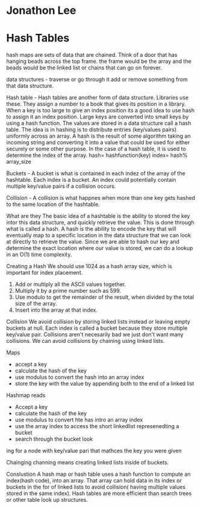 # Jonathon Lee
# Hash Tables

hash maps are sets of data that are chained. Think of a door that has hanging beads across the top frame. the frame would be the array and the beads would be the linked list or chains that can go on forever.


data structures - traverse or go through it
add or remove something from that data structure.

Hash table - Hash tables are another form of data structure. Libraries use these. They assign a number to a book that gives its position in a library. When a key is too large to give an index position its a good idea to use hash to assign it an index position. Large keys are converted into small keys by using a hash function. The values are stored in a data structure call a hash table. The idea is in hashing is to distribute entries (key/values pairs) uniformly across an array. A hash is the result of some algorithm taking an incoming string and converting it into a value that could be used for either securely or some other purpose. In the case of a hash table, it is used to determine the index of the array.
hash= hashfunction(key)
index= hash% array_size

Buckets - A bucket is what is contained in each indez of the array of the hashtable. Each index is a bucket. An index could potentially contain multiple key/value pairs if a collision occurs.

Collision - A collision is what happnes when more than one key gets hashed to the same location of the hashtable.

What are they
The basic idea of a hashtable is the ability to stored the key intor this data structure, and quickly retrieve the value. This is done through what is called a hash. A hash is the ability to encode the key that will eventually map to a specific location in the data structure that we can look at directly to retrieve the value. Since we are able to hash our key and determine the exact location where our value is stored, we can do a lookup in an O(1) time complexity. 

Creating a Hash
We should use 1024 as a hash array size, which is important for index placement.

1. Add or multiply all the ASCII values together.
2. Multiply it by a prime number such as 599.
3. Use modulo to get the remainder of the result, when divided by the total size of the array.
4. Insert into the array at that index.

Collision
We avoid collision by storing linked lists instead or leaving empty buckets at null. Each index is called a bucket because they store multiple key/value pair.
Collisions aren't necesarily bad we just don't want many collisions. We can avoid collisions by chaining using linked lists.

Maps
- accept a key 
- calculate the hash of the key 
- use modulus to convert the hash into an array index
- store the key with the value by appending both to the end of a linked list

Hashmap reads
- Accept a key
- calculate the hash of the key
- use modulus to convert hte has intro an array index
- use the array index to access the short linkedlist represenedting a bucket
- search through the bucket look

ing for a node with key/value pari that mathces the key you were given

Chainging
channing  means creating linked lists inside of buckets.

Conslustion 
A hash map or hash table uses a hash function to compute an index(hash code), into an array. That array can hold data in its index or buckets in the for of linked lists to avoid collision( having multiple values stored in the same index). Hash tables are more efficient than search trees or other table look up structures.